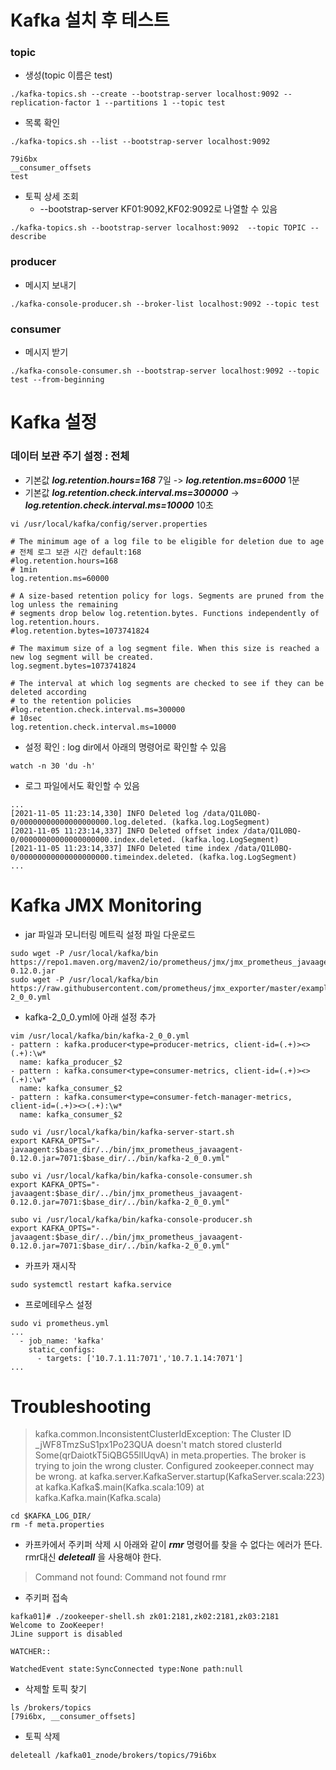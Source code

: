 # Kafka 설치 후 테스트
### topic 
- 생성(topic 이름은 test)
```
./kafka-topics.sh --create --bootstrap-server localhost:9092 --replication-factor 1 --partitions 1 --topic test
```
- 목록 확인
```
./kafka-topics.sh --list --bootstrap-server localhost:9092

79i6bx
__consumer_offsets
test
```

- 토픽 상세 조회
    + --bootstrap-server KF01:9092,KF02:9092로 나열할 수 있음
```
./kafka-topics.sh --bootstrap-server localhost:9092  --topic TOPIC --describe
```

### producer
- 메시지 보내기
```
./kafka-console-producer.sh --broker-list localhost:9092 --topic test
```

### consumer
- 메시지 받기
```
./kafka-console-consumer.sh --bootstrap-server localhost:9092 --topic test --from-beginning
```

# Kafka 설정

### 데이터 보관 주기 설정 : 전체
- 기본값 ***log.retention.hours=168*** 7일 -> ***log.retention.ms=6000*** 1분
- 기본값 ***log.retention.check.interval.ms=300000*** -> ***log.retention.check.interval.ms=10000*** 10초
```
vi /usr/local/kafka/config/server.properties

# The minimum age of a log file to be eligible for deletion due to age
# 전체 로그 보관 시간 default:168
#log.retention.hours=168
# 1min 
log.retention.ms=60000

# A size-based retention policy for logs. Segments are pruned from the log unless the remaining
# segments drop below log.retention.bytes. Functions independently of log.retention.hours.
#log.retention.bytes=1073741824

# The maximum size of a log segment file. When this size is reached a new log segment will be created.
log.segment.bytes=1073741824

# The interval at which log segments are checked to see if they can be deleted according
# to the retention policies
#log.retention.check.interval.ms=300000
# 10sec
log.retention.check.interval.ms=10000
```

- 설정 확인 : log dir에서 아래의 명령어로 확인할 수 있음
```
watch -n 30 'du -h'
```
- 로그 파일에서도 확인할 수 있음
```
...
[2021-11-05 11:23:14,330] INFO Deleted log /data/Q1L0BQ-0/00000000000000000000.log.deleted. (kafka.log.LogSegment)
[2021-11-05 11:23:14,337] INFO Deleted offset index /data/Q1L0BQ-0/00000000000000000000.index.deleted. (kafka.log.LogSegment)
[2021-11-05 11:23:14,337] INFO Deleted time index /data/Q1L0BQ-0/00000000000000000000.timeindex.deleted. (kafka.log.LogSegment)
...
```
# Kafka JMX Monitoring
- jar 파일과 모니터링 메트릭 설정 파일 다운로드
```
sudo wget -P /usr/local/kafka/bin https://repo1.maven.org/maven2/io/prometheus/jmx/jmx_prometheus_javaagent/0.12.0/jmx_prometheus_javaagent-0.12.0.jar
sudo wget -P /usr/local/kafka/bin https://raw.githubusercontent.com/prometheus/jmx_exporter/master/example_configs/kafka-2_0_0.yml
```

- kafka-2_0_0.yml에 아래 설정 추가
```
vim /usr/local/kafka/bin/kafka-2_0_0.yml
- pattern : kafka.producer<type=producer-metrics, client-id=(.+)><>(.+):\w*
  name: kafka_producer_$2
- pattern : kafka.consumer<type=consumer-metrics, client-id=(.+)><>(.+):\w*
  name: kafka_consumer_$2
- pattern : kafka.consumer<type=consumer-fetch-manager-metrics, client-id=(.+)><>(.+):\w*
  name: kafka_consumer_$2
```

```
sudo vi /usr/local/kafka/bin/kafka-server-start.sh
export KAFKA_OPTS="-javaagent:$base_dir/../bin/jmx_prometheus_javaagent-0.12.0.jar=7071:$base_dir/../bin/kafka-2_0_0.yml"
```

```
subo vi /usr/local/kafka/bin/kafka-console-consumer.sh
export KAFKA_OPTS="-javaagent:$base_dir/../bin/jmx_prometheus_javaagent-0.12.0.jar=7071:$base_dir/../bin/kafka-2_0_0.yml"
```

```
subo vi /usr/local/kafka/bin/kafka-console-producer.sh
export KAFKA_OPTS="-javaagent:$base_dir/../bin/jmx_prometheus_javaagent-0.12.0.jar=7071:$base_dir/../bin/kafka-2_0_0.yml"
```
- 카프카 재시작
```
sudo systemctl restart kafka.service
```

- 프로메테우스 설정
```
sudo vi prometheus.yml
...
  - job_name: 'kafka'
    static_configs:
      - targets: ['10.7.1.11:7071','10.7.1.14:7071']
...
```
# Troubleshooting
> kafka.common.InconsistentClusterIdException: The Cluster ID _jWF8TmzSuS1px1Po23QUA doesn't match stored clusterId Some(qrDaiotkT5iQBG55lIUqvA) in meta.properties. The broker is trying to join the wrong cluster. Configured zookeeper.connect may be wrong.
        at kafka.server.KafkaServer.startup(KafkaServer.scala:223)
        at kafka.Kafka$.main(Kafka.scala:109)
        at kafka.Kafka.main(Kafka.scala)

```
cd $KAFKA_LOG_DIR/
rm -f meta.properties
```
- 카프카에서 주키퍼 삭제 시 아래와 같이 ***rmr*** 명령어를 찾을 수 없다는 에러가 뜬다. rmr대신 ***deleteall*** 을 사용해야 한다.
> Command not found: Command not found rmr
- 주키퍼 접속
```
kafka01]# ./zookeeper-shell.sh zk01:2181,zk02:2181,zk03:2181
Welcome to ZooKeeper!
JLine support is disabled

WATCHER::

WatchedEvent state:SyncConnected type:None path:null
```

- 삭제할 토픽 찾기
```
ls /brokers/topics
[79i6bx, __consumer_offsets]
```

- 토픽 삭제
```
deleteall /kafka01_znode/brokers/topics/79i6bx
```
